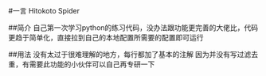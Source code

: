 #一言 Hitokoto Spider

##简介
自己第一次学习python的练习代码，没办法跟功能更完善的大佬比，代码更趋于简单化，直接拉到自己的本地配置所需要的配置即可运行

##用法
没有太过于很难理解的地方，每行都加了基本的注解
因为并没有写过滤去重，有需要此功能的小伙伴可以自己再专研一下
